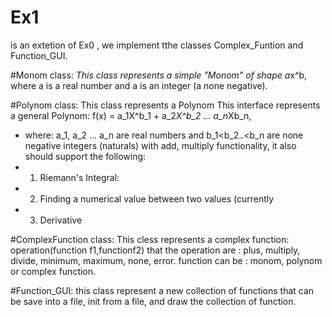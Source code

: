 # Ex1 
is an extetion of Ex0 , we implement tthe classes Complex_Funtion and Function_GUI.

#Monom class:
 *This class represents a simple "Monom" of shape a*x^b,
 where a is a real number and a is an integer (a none negative). 

#Polynom class:
This class represents a Polynom 
This interface represents a general Polynom: f(x) = a_1X^b_1 + a_2*X^b_2 ... a_n*Xb_n,
 * where: a_1, a_2 ... a_n are real numbers and b_1<b_2..<b_n are none negative integers (naturals)
with add, multiply  functionality, it also should support the following:
 * 1. Riemann's Integral: 
 * 2. Finding a numerical value between two values (currently 
 * 3. Derivative

#ComplexFunction class:
This cless represents a complex function:
operation(function f1,functionf2)
that the operation are : plus, multiply, divide, minimum, maximum, none, error.
function can be : monom, polynom or complex function. 

#Function_GUI:
this class represent a new collection of functions that can be save into a file, init from a file, and draw the collection of function.    

